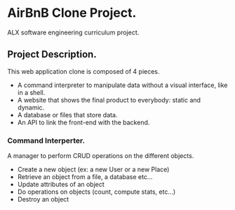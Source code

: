 # AirBnB Clone Project.
ALX software engineering curriculum project.

## Project Description.
This web application clone is composed of 4 pieces.

* A command interpreter to manipulate data without a visual interface, like in a shell.
* A website that shows the final product to everybody: static and dynamic.
* A database or files that store data.
* An API to link the front-end with the backend.

### Command Interperter.
A manager to perform CRUD operations on the different objects.

* Create a new object (ex: a new User or a new Place)
* Retrieve an object from a file, a database etc…
* Update attributes of an object
* Do operations on objects (count, compute stats, etc…)
* Destroy an object